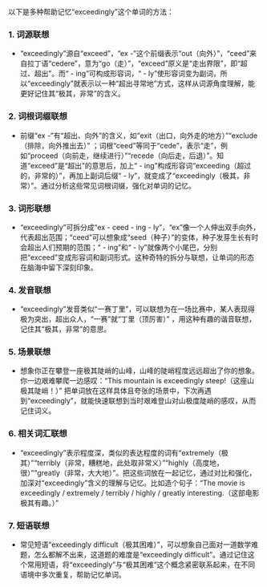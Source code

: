 以下是多种帮助记忆“exceedingly”这个单词的方法：

### 1. 词源联想
 - “exceedingly”源自“exceed”，“ex -”这个前缀表示“out（向外）”，“ceed”来自拉丁语“cedere”，意为“go（走）”，“exceed”原义是“走出界限”，即“超过、超出”。而“ - ing”可构成形容词，“ - ly”使形容词变为副词，所以“exceedingly”就表示以一种“超出寻常地”方式，这样从词源角度理解，能更好记住其“极其，非常”的含义。

### 2. 词根词缀联想
 - 前缀“ex -”有“超出、向外”的含义，如“exit（出口，向外走的地方）”“exclude（排除，向外推出去）” ；词根“ceed”等同于“cede”，表示“走”，例如“proceed（向前走，继续进行）”“recede（向后走，后退）”。知道“exceed”是“超出”的意思后，加上“ - ing”构成形容词“exceeding（超过的，非常的）”，再加上副词后缀“ - ly”，就变成了“exceedingly（极其，非常）”。通过分析这些常见词根词缀，强化对单词的记忆。

### 3. 词形联想
 - “exceedingly”可拆分成“ex - ceed - ing - ly”，“ex”像一个人伸出双手向外，代表超出范围；“ceed”可以想象成“seed（种子）”的变体，种子发芽生长有时会超出人们预期的范围；“ - ing”和“ - ly”就像两个小尾巴，分别把“exceed”变成形容词和副词形式。这种奇特的拆分与联想，让单词的形态在脑海中留下深刻印象。

### 4. 发音联想
 - “exceedingly”发音类似“一赛丁里”，可以联想为在一场比赛中，某人表现得极为突出，超出众人，“一赛”就“丁里（顶厉害）” ，用这种有趣的谐音联想，记住其“极其，非常”的意思。

### 5. 场景联想
 - 想象你正在攀登一座极其陡峭的山峰，山峰的陡峭程度远远超出了你的想象。你一边艰难攀爬一边感叹：“This mountain is exceedingly steep!（这座山极其陡峭！）” 把单词放在这样具体且夸张的场景中，下次再遇到“exceedingly”，就能快速联想到当时艰难登山对山极度陡峭的感叹，从而记住词义。

### 6. 相关词汇联想
 - “exceedingly”表示程度深，类似的表达程度的词有“extremely（极其）”“terribly（非常，糟糕地，此处取非常义）”“highly（高度地，很）”“greatly（非常，大大地）”。把这些词放在一起记忆，通过对比和强化，加深对“exceedingly”含义的理解与记忆。比如造个句子：“The movie is exceedingly / extremely / terribly / highly / greatly interesting.（这部电影极其有趣。）”

### 7. 短语联想
 - 常见短语“exceedingly difficult（极其困难）”，可以想象自己面对一道数学难题，怎么都解不出来，这道题的难度是“exceedingly difficult”。通过记住这个常用短语，将“exceedingly”与“极其困难”这个概念紧密联系起来，在不同语境中多次重复，帮助记忆单词。 